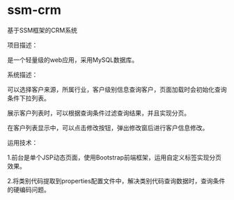 # ssm-crm
基于SSM框架的CRM系统

项目描述：

是一个轻量级的web应用，采用MySQL数据库。

系统描述：

可以选择客户来源，所属行业，客户级别信息查询客户，页面加载时会初始化查询条件下拉列表。

展示客户列表时，可以根据查询条件过滤查询结果，并且实现分页。

在客户列表显示中，可以点击修改按钮，弹出修改窗后进行客户信息修改。

运用技术：

1.前台是单个JSP动态页面，使用Bootstrap前端框架，运用自定义标签实现分页效果。

2.将类别代码提取到properties配置文件中，解决类别代码查询数据时，查询条件的硬编码问题。
